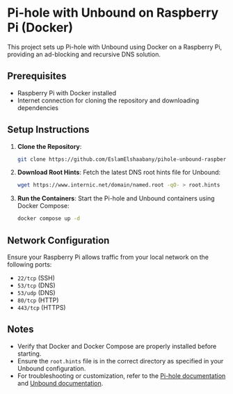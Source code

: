 # Pi-hole with Unbound on Raspberry Pi (Docker)

This project sets up Pi-hole with Unbound using Docker on a Raspberry Pi, providing an ad-blocking and recursive DNS solution.

## Prerequisites

- Raspberry Pi with Docker installed
- Internet connection for cloning the repository and downloading dependencies

## Setup Instructions

1. **Clone the Repository**:
   ```bash
   git clone https://github.com/EslamElshaabany/pihole-unbound-raspberrypi-docker.git
   ```

2. **Download Root Hints**:
   Fetch the latest DNS root hints file for Unbound:
   ```bash
   wget https://www.internic.net/domain/named.root -qO- > root.hints
   ```

3. **Run the Containers**:
   Start the Pi-hole and Unbound containers using Docker Compose:
   ```bash
   docker compose up -d
   ```

## Network Configuration

Ensure your Raspberry Pi allows traffic from your local network on the following ports:

- `22/tcp` (SSH)
- `53/tcp` (DNS)
- `53/udp` (DNS)
- `80/tcp` (HTTP)
- `443/tcp` (HTTPS)

## Notes

- Verify that Docker and Docker Compose are properly installed before starting.
- Ensure the `root.hints` file is in the correct directory as specified in your Unbound configuration.
- For troubleshooting or customization, refer to the [Pi-hole documentation](https://docs.pi-hole.net/) and [Unbound documentation](https://nlnetlabs.nl/documentation/unbound/).
